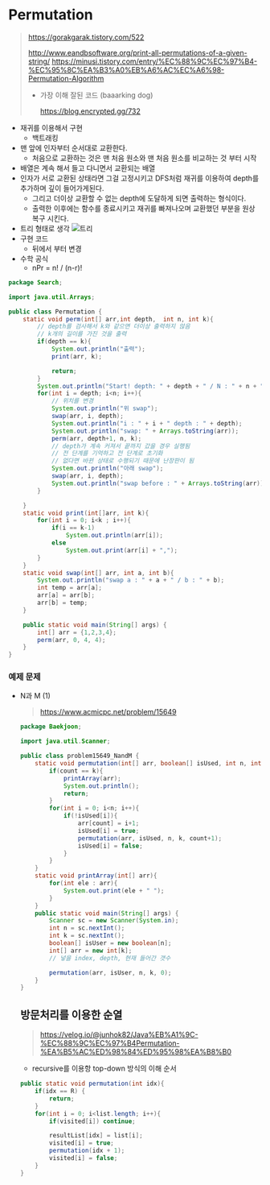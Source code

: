 # Permutation

> https://gorakgarak.tistory.com/522
>
> http://www.eandbsoftware.org/print-all-permutations-of-a-given-string/
> https://minusi.tistory.com/entry/%EC%88%9C%EC%97%B4-%EC%95%8C%EA%B3%A0%EB%A6%AC%EC%A6%98-Permutation-Algorithm
>
> - 가장 이해 잘된 코드 (baaarking dog)
>
>   https://blog.encrypted.gg/732

- 재귀를 이용해서 구현
    - 백트래킹
- 맨 앞에 인자부터 순서대로 교환한다.
  - 처음으로 교환하는 것은 맨 처음 원소와 맨 처음 원소를 비교하는 것 부터 시작
- 배열은 계속 해서 들고 다니면서 교환되는 배열
- 인자가 서로 교환된 상태라면 그걸 고정시키고 DFS처럼 재귀를 이용하여 depth를 추가하며 깊이 들어가게된다.
  - 그리고 더이상 교환할 수 없는 depth에 도달하게 되면 출력하는 형식이다.
  - 출력한 이후에는 함수를 종료시키고 재귀를 빠져나오며 교환했던 부분을 원상복구 시킨다.
- 트리 형태로 생각
    ![트리](http://www.eandbsoftware.org/wp-content/uploads/2013/07/NewPermutation.gif)
- 구현 코드
  - 뒤에서 부터 변경
- 수학 공식
    - nPr = n! / (n-r)!

```java
package Search;

import java.util.Arrays;

public class Permutation {
    static void perm(int[] arr,int depth,  int n, int k){
        // depth를 검사해서 k와 같으면 더이상 출력하지 않음
        // k개의 길이를 가진 것을 출력
        if(depth == k){
            System.out.println("출력");
            print(arr, k);

            return;
        }
        System.out.println("Start! depth: " + depth + " / N : " + n + " / K : " + k);
        for(int i = depth; i<n; i++){
            // 위치를 변경
            System.out.println("위 swap");
            swap(arr, i, depth);
            System.out.println("i : " + i + " depth : " + depth);
            System.out.println("swap: " + Arrays.toString(arr));
            perm(arr, depth+1, n, k);
            // depth가 계속 커져서 끝까지 갔을 경우 실행됨
            // 전 단계를 기억하고 전 단계로 초기화
            // 없다면 바뀐 상태로 수행되기 때문에 난장판이 됨
            System.out.println("아래 swap");
            swap(arr, i, depth);
            System.out.println("swap before : " + Arrays.toString(arr));
        }

    }
    static void print(int[]arr, int k){
        for(int i = 0; i<k ; i++){
            if(i == k-1)
                System.out.println(arr[i]);
            else
                System.out.print(arr[i] + ",");
        }
    }
    static void swap(int[] arr, int a, int b){
        System.out.println("swap a : " + a + " / b : " + b);
        int temp = arr[a];
        arr[a] = arr[b];
        arr[b] = temp;
    }

    public static void main(String[] args) {
        int[] arr = {1,2,3,4};
        perm(arr, 0, 4, 4);
    }
}
```

### 예제 문제

- N과 M (1)

  > https://www.acmicpc.net/problem/15649

  ```java
  package Baekjoon;
  
  import java.util.Scanner;
  
  public class problem15649_NandM {
      static void permutation(int[] arr, boolean[] isUsed, int n, int k, int count){
          if(count == k){
              printArray(arr);
              System.out.println();
              return;
          }
          for(int i = 0; i<n; i++){
              if(!isUsed[i]){
                  arr[count] = i+1;
                  isUsed[i] = true;
                  permutation(arr, isUsed, n, k, count+1);
                  isUsed[i] = false;
              }
          }
      }
      static void printArray(int[] arr){
          for(int ele : arr){
              System.out.print(ele + " ");
          }
      }
      public static void main(String[] args) {
          Scanner sc = new Scanner(System.in);
          int n = sc.nextInt();
          int k = sc.nextInt();
          boolean[] isUser = new boolean[n];
          int[] arr = new int[k];
          // 넣을 index, depth, 현재 들어간 갯수
  
          permutation(arr, isUser, n, k, 0);
      }
  }
  ```
  ## 방문처리를 이용한 순열
  > https://velog.io/@junhok82/Java%EB%A1%9C-%EC%88%9C%EC%97%B4Permutation-%EA%B5%AC%ED%98%84%ED%95%98%EA%B8%B0
  >
  - recursive를 이용항 top-down 방식의 이해 순서
  ```java
  public static void permutation(int idx){
      if(idx == R) {
          return;
      }
      for(int i = 0; i<list.length; i++){
          if(visited[i]) continue;

          resultList[idx] = list[i];
          visited[i] = true;
          permutation(idx + 1);
          visited[i] = false;
      }
  }
  ```

  